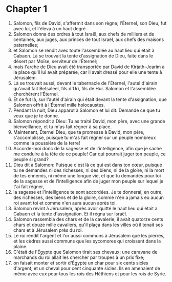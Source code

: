 # Chapter 1

1. Salomon, fils de David, s'affermit dans son règne; l'Éternel, son Dieu, fut avec lui, et l'éleva à un haut degré.
2. Salomon donna des ordres à tout Israël, aux chefs de milliers et de centaines, aux juges, aux princes de tout Israël, aux chefs des maisons paternelles;
3. et Salomon se rendit avec toute l'assemblée au haut lieu qui était à Gabaon. Là se trouvait la tente d'assignation de Dieu, faite dans le désert par Moïse, serviteur de l'Éternel;
4. mais l'arche de Dieu avait été transportée par David de Kirjath-Jearim à la place qu'il lui avait préparée, car il avait dressé pour elle une tente à Jérusalem.
5. Là se trouvait aussi, devant le tabernacle de l'Éternel, l'autel d'airain qu'avait fait Betsaleel, fils d'Uri, fils de Hur. Salomon et l'assemblée cherchèrent l'Éternel.
6. Et ce fut là, sur l'autel d'airain qui était devant la tente d'assignation, que Salomon offrit à l'Éternel mille holocaustes.
7. Pendant la nuit, Dieu apparut à Salomon et lui dit: Demande ce que tu veux que je te donne.
8. Salomon répondit à Dieu: Tu as traité David, mon père, avec une grande bienveillance, et tu m'as fait régner à sa place.
9. Maintenant, Éternel Dieu, que ta promesse à David, mon père, s'accomplisse, puisque tu m'as fait régner sur un peuple nombreux comme la poussière de la terre!
10. Accorde-moi donc de la sagesse et de l'intelligence, afin que je sache me conduire à la tête de ce peuple! Car qui pourrait juger ton peuple, ce peuple si grand?
11. Dieu dit à Salomon: Puisque c'est là ce qui est dans ton cœur, puisque tu ne demandes ni des richesses, ni des biens, ni de la gloire, ni la mort de tes ennemis, ni même une longue vie, et que tu demandes pour toi de la sagesse et de l'intelligence afin de juger mon peuple sur lequel je t'ai fait régner,
12. la sagesse et l'intelligence te sont accordées. Je te donnerai, en outre, des richesses, des biens et de la gloire, comme n'en a jamais eu aucun roi avant toi et comme n'en aura aucun après toi.
13. Salomon revint à Jérusalem, après avoir quitté le haut lieu qui était à Gabaon et la tente d'assignation. Et il régna sur Israël.
14. Salomon rassembla des chars et de la cavalerie; il avait quatorze cents chars et douze mille cavaliers, qu'il plaça dans les villes où il tenait ses chars et à Jérusalem près du roi.
15. Le roi rendit l'argent et l'or aussi communs à Jérusalem que les pierres, et les cèdres aussi communs que les sycomores qui croissent dans la plaine.
16. C'était de l'Égypte que Salomon tirait ses chevaux; une caravane de marchands du roi allait les chercher par troupes à un prix fixe;
17. on faisait monter et sortir d'Égypte un char pour six cents sicles d'argent, et un cheval pour cent cinquante sicles. Ils en amenaient de même avec eux pour tous les rois des Héthiens et pour les rois de Syrie.

